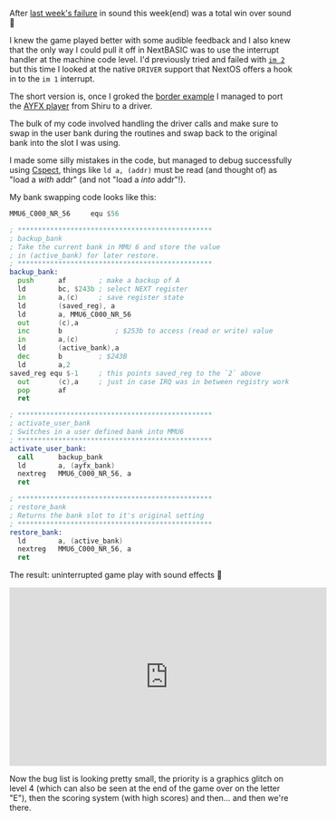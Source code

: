 After [last week's failure](https://remysharp.com/devlog/oh-mummy/2020-07-20) in sound this week(end) was a total win over sound 💪

I knew the game played better with some audible feedback and I also knew that the only way I could pull it off in NextBASIC was to use the interrupt handler at the machine code level. I'd previously tried and failed with [`im 2`](https://speccy.xyz/opcodes/im/) but this time I looked at the native `DRIVER` support that NextOS offers a hook in to the `im 1` interrupt.

The short version is, once I groked the [border example](https://gitlab.com/thesmog358/tbblue/-/blob/master/src/asm/border/border.asm) I managed to port the [AYFX player](https://shiru.untergrund.net/software.shtml#old) from Shiru to a driver.

The bulk of my code involved handling the driver calls and make sure to swap in the user bank during the routines and swap back to the original bank into the slot I was using.

I made some silly mistakes in the code, but managed to debug successfully using [Cspect](http://cspect.org/), things like `ld a, (addr)` must be read (and thought of) as "load a _with_ addr" (and not "load a _into_ addr"!).

My bank swapping code looks like this:

```asm
MMU6_C000_NR_56		equ $56

; ************************************************
; backup_bank
; Take the current bank in MMU 6 and store the value
; in (active_bank) for later restore.
; ************************************************
backup_bank:
  push      af        ; make a backup of A
  ld        bc, $243b ; select NEXT register
  in        a,(c)     ; save register state
  ld        (saved_reg), a
  ld        a, MMU6_C000_NR_56
  out       (c),a
  inc       b             ; $253b to access (read or write) value
  in        a,(c)
  ld        (active_bank),a
  dec       b         ; $243B
  ld        a,2
saved_reg equ $-1     ; this points saved_reg to the `2` above
  out       (c),a     ; just in case IRQ was in between registry work
  pop       af
  ret

; ************************************************
; activate_user_bank
; Switches in a user defined bank into MMU6
; ************************************************
activate_user_bank:
  call      backup_bank
  ld        a, (ayfx_bank)
  nextreg   MMU6_C000_NR_56, a
  ret

; ************************************************
; restore_bank
; Returns the bank slot to it's original setting
; ************************************************
restore_bank:
  ld        a, (active_bank)
  nextreg   MMU6_C000_NR_56, a
  ret
```

The result: uninterrupted game play with sound effects 🎉

<iframe width="560" height="315" src="https://www.youtube-nocookie.com/embed/i8GaIduecNk" frameborder="0" allow="accelerometer; autoplay; encrypted-media; gyroscope; picture-in-picture" allowfullscreen></iframe>

Now the bug list is looking pretty small, the priority is a graphics glitch on level 4 (which can also be seen at the end of the game over on the letter "E"), then the scoring system (with high scores) and then… and then we're there.
